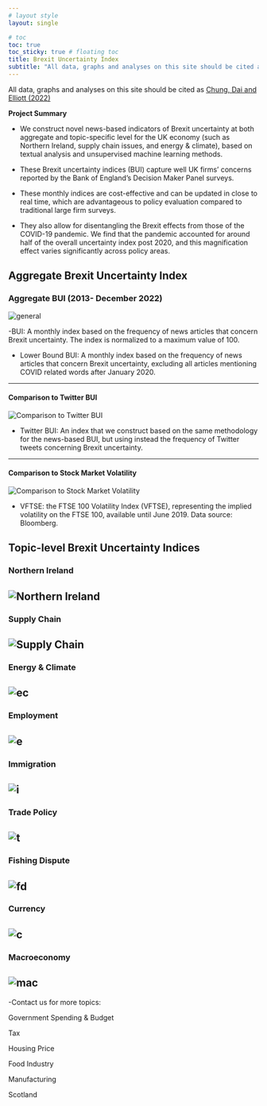 ```yaml
---
# layout style
layout: single

# toc
toc: true
toc_sticky: true # floating toc
title: Brexit Uncertainty Index
subtitle: "All data, graphs and analyses on this site should be cited as [Chung, Dai and Elliott (2022)](https://cepr.org/publications/dp17410)"
---
```


All data, graphs and analyses on this site should be cited as [Chung, Dai and Elliott (2022)](https://cepr.org/publications/dp17410)

**Project Summary**
- We construct novel news-based indicators of Brexit uncertainty at both aggregate and topic-specific level for the UK economy  (such as Northern Ireland, supply chain issues, and energy & climate), based on textual analysis and unsupervised machine learning methods.

- These Brexit uncertainty indices (BUI) capture well UK firms’ concerns reported by the Bank of England’s Decision Maker Panel surveys.

- These monthly indices are cost-effective and can be updated in close to real time, which are advantageous to policy evaluation compared to traditional large firm surveys.

- They also allow for disentangling the Brexit effects from those of the COVID-19 pandemic. We find that the pandemic accounted for around half of the overall uncertainty index post 2020, and this magnification effect varies significantly across policy areas.

## Aggregate Brexit Uncertainty Index

### Aggregate BUI (2013- December 2022)
![general](./assets/images/general2.png)

-BUI: A monthly index based on the frequency of news articles that concern Brexit uncertainty. The index is normalized to a maximum value of 100. 

- Lower Bound BUI: A monthly index based on the frequency of news articles that concern Brexit uncertainty, excluding all articles mentioning COVID related words after January 2020. 

---
#### Comparison to Twitter BUI
![Comparison to Twitter BUI](./assets/images/twitter%20(2).png)

- Twitter BUI: An index that we construct based on the same methodology for the news-based BUI, but using instead the frequency of Twitter tweets concerning Brexit uncertainty.
---
#### Comparison to Stock Market Volatility
![Comparison to Stock Market Volatility](./assets/images/VFTSE%26BUI.png)

- VFTSE: the FTSE 100 Volatility Index (VFTSE), representing the implied volatility on the FTSE 100, available until June 2019. Data source: Bloomberg.

## 	Topic-level Brexit Uncertainty Indices

### Northern Ireland
![Northern Ireland](./assets/images/4NI.png)
---
### Supply Chain
![Supply Chain](./assets/images/4SC.png)
---
### Energy & Climate
![ec](./assets/images/4E%26C.png)
---
### Employment
![e](./assets/images/4Employment.png)
---
### Immigration
![i](./assets/images/4Immigration.png)
---
### Trade Policy
![t](./assets/images/4TPU.png)
---
### Fishing Dispute
![fd](./assets/images/4Fishing.png)
---
### Currency
![c](./assets/images/4Currency.png)
---
### Macroeconomy
![mac](./assets/images/4Macro.png)
---
-Contact us for more topics:

Government Spending & Budget 

Tax

Housing Price 

Food Industry

Manufacturing

Scotland

<!-- this is a demo of adding image to your page -->
<!-- ## Adding image

- copy you image files to folder /assets/images/
- use ```![discrption of your image](/assets/images/your_image_file_name.png)``` to add image to your page

here is an example of your index.md file:
    
```md
![UoB Logo](/assets/images/crested-wm-full-colour.png)
```

it looks like this:
![UoB Logo](/assets/images/crested-wm-full-colour.png) -->

